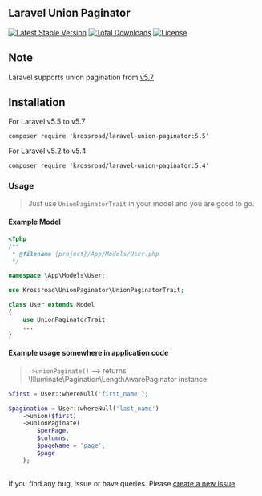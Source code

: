 ## Laravel Union Paginator

[![Latest Stable Version](https://poser.pugx.org/krossroad/laravel-union-paginator/v/stable)](https://packagist.org/packages/krossroad/laravel-union-paginator) [![Total Downloads](https://poser.pugx.org/krossroad/laravel-union-paginator/downloads)](https://packagist.org/packages/krossroad/laravel-union-paginator) [![License](https://poser.pugx.org/krossroad/laravel-union-paginator/license)](https://packagist.org/packages/krossroad/laravel-union-paginator)

## Note
Laravel supports union pagination from [v5.7](https://github.com/laravel/framework/pull/26466)

## Installation

For Laravel v5.5 to v5.7
```
composer require 'krossroad/laravel-union-paginator:5.5'
```

For Laravel v5.2 to v5.4
```
composer require 'krossroad/laravel-union-paginator:5.4'
```

### Usage

> Just use `UnionPaginatorTrait` in your model and you are good to go.

#### Example Model

```php
<?php
/**
 * @filename {project}/App/Models/User.php
 */

namespace \App\Models\User;

use Krossroad\UnionPaginator\UnionPaginatorTrait;

class User extends Model
{
    use UnionPaginatorTrait;
    ...
}

```

#### Example usage somewhere in application code

> `->unionPaginate()` --> returns \Illuminate\Pagination\LengthAwarePaginator instance

```php
$first = User::whereNull('first_name');

$pagination = User::whereNull('last_name')
    ->union($first)
    ->unionPaginate(
        $perPage,
        $columns,
        $pageName = 'page',
        $page
    );
    
```

If you find any bug, issue or have queries. Please [create a new issue](https://github.com/krossroad/laravel-unionpaginator/issues/new) 
